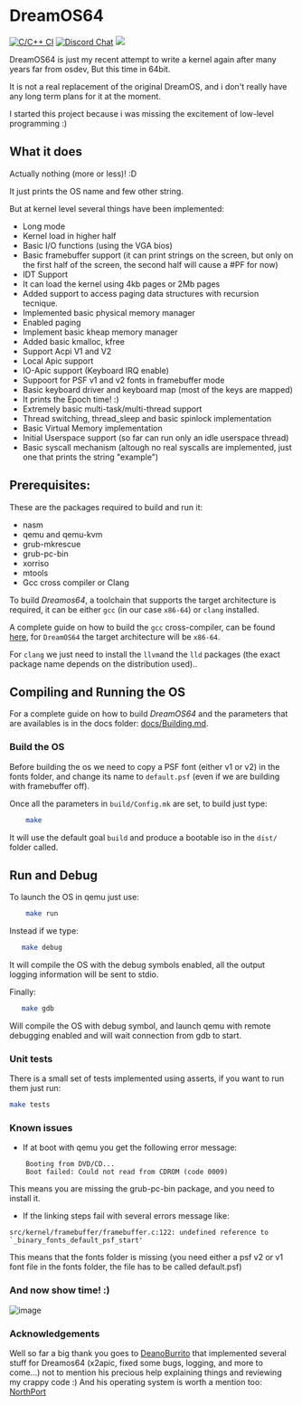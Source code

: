 # DreamOS64


[![C/C++ CI](https://github.com/dreamos82/Dreamos64/actions/workflows/c-cpp.yml/badge.svg)](https://github.com/dreamos82/Dreamos64/actions/workflows/c-cpp.yml) [![Discord Chat](https://img.shields.io/discord/578193015433330698.svg?style=flat)](https://discordapp.com/channels/578193015433330698/578193713340219392) ![](https://tokei.rs/b1/github/dreamos82/Dreamos64)

DreamOS64 is just my recent attempt to write a kernel again after many years far from osdev,
But this time in 64bit.

It is not a real replacement of the original DreamOS, and i don't really have any long term plans for it at the moment.

I started this project because i was missing the excitement of low-level programming :)

## What it does

Actually nothing (more or less)! :D

It just prints the OS name and few other string.

But at kernel level several things have been implemented:

* Long mode
* Kernel load in higher half
* Basic I/O functions (using the VGA bios)
* Basic framebuffer support (it can print strings on the screen, but only on the first half of the screen, the second half will cause a #PF for now)
* IDT Support
* It can load the kernel using 4kb pages or 2Mb pages
* Added support to access paging data structures with recursion tecnique.
* Implemented basic physical memory manager
* Enabled paging
* Implement basic kheap memory manager
* Added basic kmalloc, kfree
* Support Acpi V1 and V2
* Local Apic support
* IO-Apic support (Keyboard IRQ enable)
* Suppoort for PSF v1 and v2 fonts in framebuffer mode
* Basic keyboard driver and keyboard map (most of the keys are mapped)
* It prints the Epoch time! :)
* Extremely basic multi-task/multi-thread support
* Thread switching, thread_sleep and basic spinlock implementation
* Basic Virtual Memory implementation
* Initial Userspace support (so far can run only an idle userspace thread)
* Basic syscall mechanism (altough no real syscalls are implemented, just one that prints the string "example")

## Prerequisites:

These are the packages required to build and run it:

* nasm
* qemu and qemu-kvm
* grub-mkrescue
* grub-pc-bin
* xorriso
* mtools
* Gcc cross compiler or Clang

To build _Dreamos64_, a toolchain that supports the target architecture is required,  it can be either   `gcc`  (in our case `x86-64`) or `clang` installed.

A complete guide on how to build the `gcc` cross-compiler, can be found [here](https://github.com/dreamos82/Osdev-Notes/blob/master/99_Appendices/E_Cross_Compilers.md), for `DreamOS64` the target architecture will be `x86-64`.

For `clang` we just need to install the `llvm`and the `lld` packages (the exact package name depends on the distribution used)..

## Compiling and Running the OS

For a  complete guide on how to build _DreamOS64_ and the parameters that are availables is in the docs folder: [docs/Building.md](docs/Building.md).

### Build the OS

Before building the os we need to copy a PSF font (either v1 or v2) in the fonts folder, and change its name to `default.psf` (even if we are building with framebuffer off).

Once all the parameters in `build/Config.mk` are set, to build just type:

```bash
    make
```

It will use the default goal `build` and produce a bootable iso in the `dist/` folder called.

## Run and Debug

To launch the OS in qemu just use:

```bash
    make run
```

Instead if we type:

```bash
   make debug
```

It will compile the OS with the debug symbols enabled, all the output logging information will be sent to stdio.

Finally:

```bash
   make gdb
```

Will compile the OS with debug symbol, and launch qemu with remote debugging enabled and will wait connection from gdb to start.


### Unit tests

There is a small set of tests implemented using asserts, if you want to run them just run:

```bash
make tests
```

### Known issues

* If at boot with qemu you get the following error message:

```
	Booting from DVD/CD...
	Boot failed: Could not read from CDROM (code 0009)
```
This means you are missing the grub-pc-bin package, and you need to install it.

* If the linking steps fail with several errors message like:

```
src/kernel/framebuffer/framebuffer.c:122: undefined reference to `_binary_fonts_default_psf_start'
```

This means that the fonts folder is missing (you need either a psf v2 or v1 font file in the fonts folder, the file has to be called default.psf)

### And now show time! :)

![image](https://github.com/dreamos82/Dreamos64/assets/59960116/02ae132c-08c8-47a9-9e4d-7bea0e07865f)


### Acknowledgements

Well so far a big thank you goes to [DeanoBurrito](https://github.com/DeanoBurrito) that implemented several stuff for Dreamos64 (x2apic, fixed some bugs, logging, and more to come...) not to mention his precious help explaining things and reviewing my crappy code :)
And his operating system is worth a mention too: [NorthPort](https://github.com/DeanoBurrito/northport)

